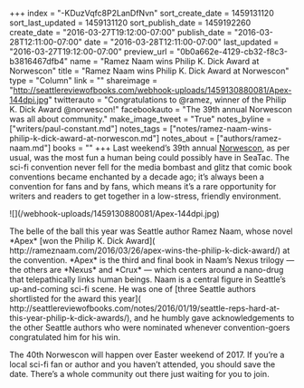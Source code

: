 +++
index = "-KDuzVqfc8P2LanDfNvn"
sort_create_date = 1459131120
sort_last_updated = 1459131120
sort_publish_date = 1459192260
create_date = "2016-03-27T19:12:00-07:00"
publish_date = "2016-03-28T12:11:00-07:00"
date = "2016-03-28T12:11:00-07:00"
last_updated = "2016-03-27T19:12:00-07:00"
preview_url = "0b0a662e-4129-cb32-f8c3-b3816467dfb4"
name = "Ramez Naam wins Philip K. Dick Award at Norwescon"
title = "Ramez Naam wins Philip K. Dick Award at Norwescon"
type = "Column"
link = ""
shareimage = "http://seattlereviewofbooks.com/webhook-uploads/1459130880081/Apex-144dpi.jpg"
twitterauto = "Congratulations to @ramez, winner of the Philip K. Dick Award @norwescon!"
facebookauto = "The 39th annual Norwescon was all about community."
make_image_tweet = "True"
notes_byline = ["writers/paul-constant.md"]
notes_tags = ["notes/ramez-naam-wins-philip-k-dick-award-at-norwescon.md"]
notes_about = ["authors/ramez-naam.md"]
books = ""
+++
Last weekend’s 39th annual [Norwescon]( http://www.norwescon.org/), as per usual, was the most fun a human being could possibly have in SeaTac. The sci-fi convention never fell for the media bombast and glitz that comic book conventions became enchanted by a decade ago; it’s always been a convention for fans and by fans, which means it’s a rare opportunity for writers and readers to get together in a low-stress, friendly environment.

<p class="image-left">![](/webhook-uploads/1459130880081/Apex-144dpi.jpg)</p>The belle of the ball this year was Seattle author Ramez Naam, whose novel *Apex* [won the Philip K. Dick Award]( http://rameznaam.com/2016/03/26/apex-wins-the-philip-k-dick-award/) at the convention. *Apex* is the third and final book in Naam’s Nexus trilogy — the others are *Nexus* and *Crux* — which centers around a nano-drug that telepathically links human beings. Naam is a central figure in Seattle’s up-and-coming sci-fi scene. He was one of [three Seattle authors shortlisted for the award this year]( http://seattlereviewofbooks.com/notes/2016/01/19/seattle-reps-hard-at-this-year-philip-k-dick-awards/), and he humbly gave acknowledgements to the other Seattle authors who were nominated whenever convention-goers congratulated him for his win.

The 40th Norwescon will happen over Easter weekend of 2017. If you’re a local sci-fi fan or author and you haven’t attended, you should save the date. There’s a whole community out there just waiting for you to join.
